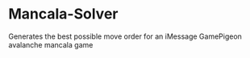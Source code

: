 # Mancala-Solver
Generates the best possible move order for an iMessage GamePigeon avalanche mancala game
